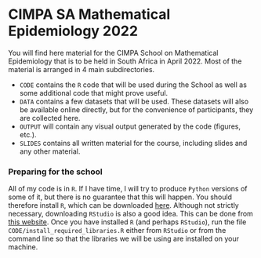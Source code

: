 # CIMPA SA Mathematical Epidemiology 2022
You will find here material for the CIMPA School on Mathematical Epidemiology that is to be held in South Africa in April 2022. Most of the material is arranged in 4 main subdirectories.

- `CODE` contains the `R` code that will be used during the School as well as some additional code that might prove useful. 
- `DATA` contains a few datasets that will be used. These datasets will also be available online directly, but for the convenience of participants, they are collected here.
- `OUTPUT` will contain any visual output generated by the code (figures, etc.).
- `SLIDES` contains all written material for the course, including slides and any other material.

### Preparing for the school
All of my code is in `R`. If I have time, I will try to produce `Python` versions of some of it, but there is no guarantee that this will happen. You should therefore install `R`, which can be downloaded [here](https://www.r-project.org/). Although not strictly necessary, downloading `RStudio` is also a good idea. This can be done from [this website](https://www.rstudio.com/products/rstudio/download/). Once you have installed `R` (and perhaps `RStudio`), run the file `CODE/install_required_libraries.R` either from `RStudio` or from the command line so that the libraries we will be using are installed on your machine.
